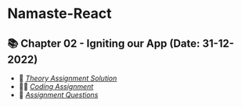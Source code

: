 # Namaste-React

## 📚 Chapter 02 - Igniting our App (Date: 31-12-2022)
- 📖 [_Theory Assignment Solution_](./Assignment_Notes/Class_2_Assignment.pdf)
- 👨‍💻 [_Coding Assignment_](./Code/)
- 📘 [_Assignment Questions_](./Assignment_Notes/Chapter%2002-%20Assignment%20-%20Igniting%20our%20App%20.pdf)
